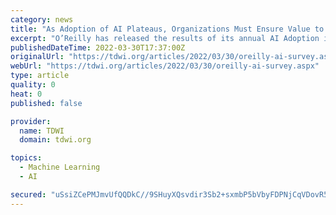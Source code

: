 ```yaml
---
category: news
title: "As Adoption of AI Plateaus, Organizations Must Ensure Value to Avoid AI Winter According to New O’Reilly Report"
excerpt: "O’Reilly has released the results of its annual AI Adoption in the Enterprise survey. The benchmark report explores trends in how artificial intelligence is implemented, including the techniques, tools,"
publishedDateTime: 2022-03-30T17:37:00Z
originalUrl: "https://tdwi.org/articles/2022/03/30/oreilly-ai-survey.aspx"
webUrl: "https://tdwi.org/articles/2022/03/30/oreilly-ai-survey.aspx"
type: article
quality: 0
heat: 0
published: false

provider:
  name: TDWI
  domain: tdwi.org

topics:
  - Machine Learning
  - AI

secured: "uSsiZCePMJmvUfQQDkC//9SHuyXQsvdir3Sb2+sxmbP5bVbyFDPNjCqVDovR5ev9VyjL2YdDkxijA+hhmKSz356y+6wc7zd+wWBU47Ur+eAG8Nej4gtMNpckEWdHsvC/6s57h93fDgazuQLYRWioyEoN7qpJ08XCszZIOri3B4DUPYA+xd0RYQdQCSXRmO7TYunbPBFGnhzMO1GObF6cbb6d6GYOwqXtBpNjB0LM9Fw91xk3k1KSVdOjX0wMB+w2h5jbUBV3/bx9KDrAVD67OH/XBQ/slMn4XhbeG0SBDuhTXe4lQ3i7KAZ0J/mWvZQ+wZHg7zymUJrfKdVzycyTzvznhu2MZxOrBAiNUtV0U/4=;CVyL09kr9L1458mTqnybcw=="
---
```


